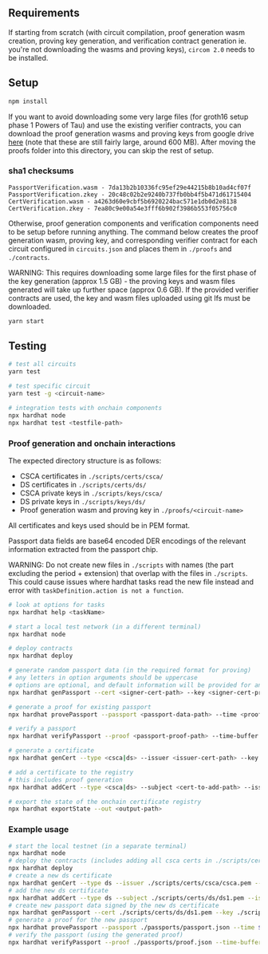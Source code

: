 ## Requirements

If starting from scratch (with circuit compilation, proof generation
wasm creation, proving key generation, and verification contract generation
ie. you're not downloading the wasms and proving keys), `circom 2.0` needs to 
be installed.

## Setup

```sh
npm install
```

If you want to avoid downloading some very large files (for groth16 setup 
phase 1 Powers of Tau) and use the existing verifier contracts, you can download 
the proof generation wasms and proving keys from google drive 
[here](https://drive.google.com/drive/folders/1AJoyD2uBk3rSHQ8KKiaeFxfMmfuD8acB?usp=sharing)
(note that these are still fairly large, around 600 MB). 
After moving the proofs folder into this directory, you can skip the rest of setup.

### sha1 checksums
`PassportVerification.wasm - 7da13b2b10336fc95ef29e44215b8b10ad4cf07f`
`PassportVerification.zkey - 20c48c02b2e9240b737fb0bb4f5b471d61715404`
`CertVerification.wasm - a4263d60e9cbf5b6920224bac571e1db0d2e8138`
`CertVerification.zkey - 7ea80c9e00a54e3fff6b902f3986b553f05756c0`

Otherwise, proof generation components and verification components need to be setup before
running anything. The command below creates the proof generation wasm, proving 
key, and corresponding verifier contract for each circuit configured in 
`circuits.json` and places them in `./proofs` and `./contracts`.

WARNING: This requires downloading some large files for the first phase of the key
generation (approx 1.5 GB) - the proving keys and wasm files generated
will take up further space (approx 0.6 GB). If the provided verifier contracts are used,
the key and wasm files uploaded using git lfs must be downloaded.

```sh
yarn start
```

## Testing

```sh
# test all circuits
yarn test

# test specific circuit
yarn test -g <circuit-name>

# integration tests with onchain components
npx hardhat node
npx hardhat test <testfile-path>
```

### Proof generation and onchain interactions

The expected directory structure is as follows:

- CSCA certificates in `./scripts/certs/csca/`
- DS certificates in `./scripts/certs/ds/`
- CSCA private keys in `./scripts/keys/csca/`
- DS private keys in `./scripts/keys/ds/`
- Proof generation wasm and proving key in `./proofs/<circuit-name>`

All certificates and keys used should be in PEM format.

Passport data fields are base64 encoded DER encodings of the relevant information
extracted from the passport chip. 

WARNING: Do not create new files in `./scripts` with names (the part excluding the period + extension)
that overlap with the files in `./scripts`. This could cause issues where hardhat
tasks read the new file instead and error with `taskDefinition.action is not a function`.

```sh
# look at options for tasks
npx hardhat help <taskName>

# start a local test network (in a different terminal)
npx hardhat node

# deploy contracts
npx hardhat deploy

# generate random passport data (in the required format for proving)
# any letters in option arguments should be uppercase
# options are optional, and default information will be provided for anything not specified
npx hardhat genPassport --cert <signer-cert-path> --key <signer-cert-privkey-path> --out <output-path> <options>

# generate a proof for existing passport
npx hardhat provePassport --passport <passport-data-path> --time <proof-timestamp> --out <output-path>

# verify a passport
npx hardhat verifyPassport --proof <passport-proof-path> --time-buffer <valid-time-buffer>

# generate a certificate
npx hardhat genCert --type <csca|ds> --issuer <issuer-cert-path> --key <issuer-cert-privkey-path> --out-cert <cert-output-path> --out-key <privkey-output-path>

# add a certificate to the registry
# this includes proof generation
npx hardhat addCert --type <csca|ds> --subject <cert-to-add-path> --issuer <signer-cert-path>

# export the state of the onchain certificate registry
npx hardhat exportState --out <output-path>
```
### Example usage 

```sh
# start the local testnet (in a separate terminal)
npx hardhat node
# deploy the contracts (includes adding all csca certs in ./scripts/certs/csca and one ds certificate to registry)
npx hardhat deploy
# create a new ds certificate
npx hardhat genCert --type ds --issuer ./scripts/certs/csca/csca.pem --key ./scripts/keys/csca/cscaKey.pem --out-cert ./scripts/certs/ds/ds1.pem --out-key ./scripts/keys/ds/ds1Key.pem
# add the new ds certificate
npx hardhat addCert --type ds --subject ./scripts/certs/ds/ds1.pem --issuer ./scripts/certs/csca/csca.pem
# create new passport data signed by the new ds certificate
npx hardhat genPassport --cert ./scripts/certs/ds/ds1.pem --key ./scripts/keys/ds/ds1Key.pem --out ./passports/passport.json
# generate a proof for the new passport
npx hardhat provePassport --passport ./passports/passport.json --time $(echo "$(($(date +%s) + 172800))") --out ./passports/proof.json
# verify the passport (using the generated proof)
npx hardhat verifyPassport --proof ./passports/proof.json --time-buffer 0
```